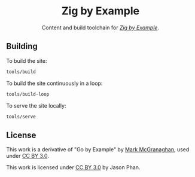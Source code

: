 <h1 align="center">Zig by Example</h1>
<p align="center">Content and build toolchain for <em><a href="https://zig-by-example.com">Zig by Example</a></em>.</p>

## Building

To build the site:

```sh
tools/build
```

To build the site continuously in a loop:

```sh
tools/build-loop
```

To serve the site locally:

```sh
tools/serve
```

## License

This work is a derivative of "Go by Example" by [Mark McGranaghan](https://markmcgranaghan.com), used under [CC BY 3.0](https://creativecommons.org/licenses/by/3.0/).

This work is licensed under [CC BY 3.0](https://github.com/ibokuri/zig-by-example/blob/main/LICENSE) by Jason Phan.

